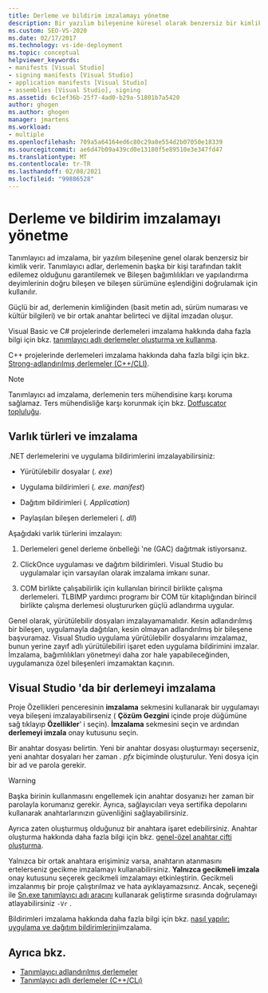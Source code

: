```yaml
---
title: Derleme ve bildirim imzalamayı yönetme
description: Bir yazılım bileşenine küresel olarak benzersiz bir kimlik veren tanımlayıcı ad imzalama avantajları hakkında bilgi edinin.
ms.custom: SEO-VS-2020
ms.date: 02/17/2017
ms.technology: vs-ide-deployment
ms.topic: conceptual
helpviewer_keywords:
- manifests [Visual Studio]
- signing manifests [Visual Studio]
- application manifests [Visual Studio]
- assemblies [Visual Studio], signing
ms.assetid: 6c1ef36b-25f7-4ad0-b29a-51801b7a5420
author: ghogen
ms.author: ghogen
manager: jmartens
ms.workload:
- multiple
ms.openlocfilehash: 709a5a64164ed6c80c29a8e554d2b07050e18339
ms.sourcegitcommit: ae6d47b09a439cd0e13180f5e89510e3e347fd47
ms.translationtype: MT
ms.contentlocale: tr-TR
ms.lasthandoff: 02/08/2021
ms.locfileid: "99886528"
---
```

# <a name="manage-assembly-and-manifest-signing"></a>Derleme ve bildirim imzalamayı yönetme

Tanımlayıcı ad imzalama, bir yazılım bileşenine genel olarak benzersiz bir kimlik verir. Tanımlayıcı adlar, derlemenin başka bir kişi tarafından taklit edilemez olduğunu garantilemek ve Bileşen bağımlılıkları ve yapılandırma deyimlerinin doğru bileşen ve bileşen sürümüne eşlendiğini doğrulamak için kullanılır.

Güçlü bir ad, derlemenin kimliğinden (basit metin adı, sürüm numarası ve kültür bilgileri) ve bir ortak anahtar belirteci ve dijital imzadan oluşur.

Visual Basic ve C# projelerinde derlemeleri imzalama hakkında daha fazla bilgi için bkz. [tanımlayıcı adlı derlemeler oluşturma ve kullanma](/dotnet/framework/app-domains/create-and-use-strong-named-assemblies).

C++ projelerinde derlemeleri imzalama hakkında daha fazla bilgi için bkz. [Strong-adlandırılmış derlemeler (C++/CLI)](/cpp/dotnet/strong-name-assemblies-assembly-signing-cpp-cli).

> [!NOTE]
> Tanımlayıcı ad imzalama, derlemenin ters mühendisine karşı koruma sağlamaz. Ters mühendisliğe karşı korunmak için bkz. [Dotfuscator topluluğu](dotfuscator/index.md).

## <a name="asset-types-and-signing"></a>Varlık türleri ve imzalama

.NET derlemelerini ve uygulama bildirimlerini imzalayabilirsiniz:

- Yürütülebilir dosyalar (*. exe*)

- Uygulama bildirimleri (*. exe. manifest*)

- Dağıtım bildirimleri (*. Application*)

- Paylaşılan bileşen derlemeleri (*. dll*)

Aşağıdaki varlık türlerini imzalayın:

1. Derlemeleri genel derleme önbelleği 'ne (GAC) dağıtmak istiyorsanız.

2. ClickOnce uygulaması ve dağıtım bildirimleri. Visual Studio bu uygulamalar için varsayılan olarak imzalama imkanı sunar.

3. COM birlikte çalışabilirlik için kullanılan birincil birlikte çalışma derlemeleri. TLBIMP yardımcı programı bir COM tür kitaplığından birincil birlikte çalışma derlemesi oluştururken güçlü adlandırma uygular.

Genel olarak, yürütülebilir dosyaları imzalayamamalıdır. Kesin adlandırılmış bir bileşen, uygulamayla dağıtılan, kesin olmayan adlandırılmış bir bileşene başvuramaz. Visual Studio uygulama yürütülebilir dosyalarını imzalamaz, bunun yerine zayıf adlı yürütülebiliri işaret eden uygulama bildirimini imzalar. İmzalama, bağımlılıkları yönetmeyi daha zor hale yapabileceğinden, uygulamanıza özel bileşenleri imzamaktan kaçının.

## <a name="how-to-sign-an-assembly-in-visual-studio"></a>Visual Studio 'da bir derlemeyi imzalama

Proje Özellikleri penceresinin **imzalama** sekmesini kullanarak bir uygulamayı veya bileşeni imzalayabilirseniz ( **Çözüm Gezgini** içinde proje düğümüne sağ tıklayıp **Özellikler**' i seçin). **İmzalama** sekmesini seçin ve ardından **derlemeyi imzala** onay kutusunu seçin.

Bir anahtar dosyası belirtin. Yeni bir anahtar dosyası oluşturmayı seçerseniz, yeni anahtar dosyaları her zaman *. pfx* biçiminde oluşturulur. Yeni dosya için bir ad ve parola gerekir.

> [!WARNING]
> Başka birinin kullanmasını engellemek için anahtar dosyanızı her zaman bir parolayla korumanız gerekir. Ayrıca, sağlayıcıları veya sertifika depolarını kullanarak anahtarlarınızın güvenliğini sağlayabilirsiniz.

Ayrıca zaten oluşturmuş olduğunuz bir anahtara işaret edebilirsiniz. Anahtar oluşturma hakkında daha fazla bilgi için bkz. [genel-özel anahtar çifti oluşturma](/dotnet/framework/app-domains/how-to-create-a-public-private-key-pair).

Yalnızca bir ortak anahtara erişiminiz varsa, anahtarın atanmasını ertelerseniz gecikme imzalamayı kullanabilirsiniz. **Yalnızca gecikmeli imzala** onay kutusunu seçerek gecikmeli imzalamayı etkinleştirin. Gecikmeli imzalanmış bir proje çalıştırılmaz ve hata ayıklayamazsınız. Ancak, seçeneği ile [Sn.exe tanımlayıcı adı aracını](/dotnet/framework/tools/sn-exe-strong-name-tool) kullanarak geliştirme sırasında doğrulamayı atlayabilirsiniz `-Vr` .

Bildirimleri imzalama hakkında daha fazla bilgi için bkz. [nasıl yapılır: uygulama ve dağıtım bildirimlerini](../ide/how-to-sign-application-and-deployment-manifests.md)imzalama.

## <a name="see-also"></a>Ayrıca bkz.

- [Tanımlayıcı adlandırılmış derlemeler](/dotnet/framework/app-domains/strong-named-assemblies)
- [Tanımlayıcı adlı derlemeler (C++/CLı)](/cpp/dotnet/strong-name-assemblies-assembly-signing-cpp-cli)
